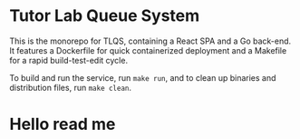 # Tutor Lab Queue System
This is the monorepo for TLQS, containing a React SPA and a Go back-end. It features a Dockerfile for quick containerized deployment and a Makefile for a rapid build-test-edit cycle.

To build and run the service, run `make run`, and to clean up binaries and distribution files, run `make clean`.

# Hello read me 
